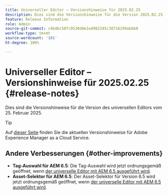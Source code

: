 ```yaml
---
title: Universeller Editor – Versionshinweise für 2025.02.25
description: Dies sind die Versionshinweise für die Version 2025.02.25 des universellen Editors.
feature: Release Information
role: Admin
source-git-commit: c4b4bc50fc9530d0e1ed982185c38716299abbb0
workflow-type: tm+mt
source-wordcount: '101'
ht-degree: 100%

---
```



# Universeller Editor – Versionshinweise für 2025.02.25 {#release-notes}

Dies sind die Versionshinweise für die Version des universellen Editors vom 25. Februar 2025.

>[!TIP]
>
>Auf [dieser Seite](/help/release-notes/release-notes-cloud/release-notes-current.md) finden Sie die aktuellen Versionshinweise für Adobe Experience Manager as a Cloud Service.

## Andere Verbesserungen {#other-improvements}

* **Tag-Auswahl für AEM 6.5**: Die Tag-Auswahl wird jetzt ordnungsgemäß geöffnet, wenn [der universelle Editor mit AEM 6.5 ausgeführt wird](https://experienceleague.adobe.com/de/docs/experience-manager-65/content/implementing/developing/headless/universal-editor/introduction).
* **Asset-Selektor für AEM 6.5**: Der Asset-Selektor für Version 6.5 wird jetzt ordnungsgemäß geöffnet, wenn [der universelle Editor mit AEM 6.5 ausgeführt wird](https://experienceleague.adobe.com/de/docs/experience-manager-65/content/implementing/developing/headless/universal-editor/introduction).
